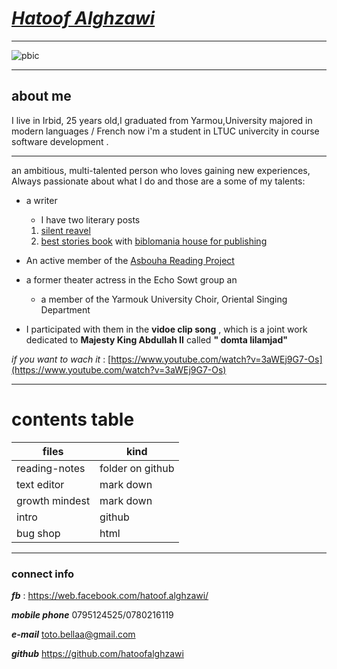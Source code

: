# ***[Hatoof Alghzawi](https://github.com/hatoofalghzawi/reading-notes/blob/main/README.md)*** 


***
![pbic](https://scontent.famm2-3.fna.fbcdn.net/v/t1.0-9/90094699_1789546704514357_1364314250113187840_n.jpg?_nc_cat=101&ccb=2&_nc_sid=8bfeb9&_nc_eui2=AeEPPW-eWuttmvWwoMDRv-F2LCYM960szOgsJgz3rSzM6EmVDdnIjiJEKUWvgtcm3TTglQHZVF-HX3zuvQRa33vY&_nc_ohc=RDkAAC_A4uQAX8Z101K&_nc_ht=scontent.famm2-3.fna&oh=298d92a19395be75f969f0b49bdaa4d8&oe=60468AC8)

***


## about me


I live in Irbid, 25 years old,I graduated from Yarmou,University majored in modern languages / French
now i'm a student in LTUC univercity in course software development .

 
 ***
  an ambitious, multi-talented person who loves gaining new experiences, Always passionate about what I do and those are a some of my talents:
    

*  a writer 

    * I have two literary posts 
     
    1. [silent reavel](https://www.youtube.com/watch?v=3aWEj9G7-Os) 
    2.  [best stories book](https://www.goodreads.com/book/show/36472902) 
    with [biblomania house for publishing](https://bibliomaniapublishing.com/)


 * An active member of the [Asbouha Reading Project](http://www.osboha180.com/rack/)
 *  a former theater actress in the Echo Sowt group an    
    * a member of the Yarmouk University Choir, Oriental Singing Department

 * I participated with them in the **vidoe clip song** , which is a joint work dedicated to  **Majesty King Abdullah II** called **" domta lilamjad"**

*if you want to wach it* :  [https://www.youtube.com/watch?v=3aWEj9G7-Os](https://www.youtube.com/watch?v=3aWEj9G7-Os)
***


    
# contents table


| files | kind |
| ------------- | ------------- |
 reading-notes| folder on github|
 text editor | mark down |
 growth mindest | mark down |
 intro| github|
 bug shop| html|







***
### connect info

***fb*** : https://web.facebook.com/hatoof.alghzawi/

***mobile phone*** 0795124525/0780216119

***e-mail***  toto.bellaa@gmail.com

***github*** https://github.com/hatoofalghzawi
